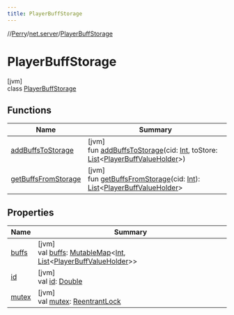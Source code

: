 ```yaml
---
title: PlayerBuffStorage
---
```

//[Perry](../../../index.html)/[net.server](../index.html)/[PlayerBuffStorage](index.html)



# PlayerBuffStorage



[jvm]\
class [PlayerBuffStorage](index.html)



## Functions


| Name | Summary |
|---|---|
| [addBuffsToStorage](add-buffs-to-storage.html) | [jvm]<br>fun [addBuffsToStorage](add-buffs-to-storage.html)(cid: [Int](https://kotlinlang.org/api/latest/jvm/stdlib/kotlin/-int/index.html), toStore: [List](https://kotlinlang.org/api/latest/jvm/stdlib/kotlin.collections/-list/index.html)<[PlayerBuffValueHolder](../-player-buff-value-holder/index.html)>) |
| [getBuffsFromStorage](get-buffs-from-storage.html) | [jvm]<br>fun [getBuffsFromStorage](get-buffs-from-storage.html)(cid: [Int](https://kotlinlang.org/api/latest/jvm/stdlib/kotlin/-int/index.html)): [List](https://kotlinlang.org/api/latest/jvm/stdlib/kotlin.collections/-list/index.html)<[PlayerBuffValueHolder](../-player-buff-value-holder/index.html)> |


## Properties


| Name | Summary |
|---|---|
| [buffs](buffs.html) | [jvm]<br>val [buffs](buffs.html): [MutableMap](https://kotlinlang.org/api/latest/jvm/stdlib/kotlin.collections/-mutable-map/index.html)<[Int](https://kotlinlang.org/api/latest/jvm/stdlib/kotlin/-int/index.html), [List](https://kotlinlang.org/api/latest/jvm/stdlib/kotlin.collections/-list/index.html)<[PlayerBuffValueHolder](../-player-buff-value-holder/index.html)>> |
| [id](id.html) | [jvm]<br>val [id](id.html): [Double](https://kotlinlang.org/api/latest/jvm/stdlib/kotlin/-double/index.html) |
| [mutex](mutex.html) | [jvm]<br>val [mutex](mutex.html): [ReentrantLock](https://docs.oracle.com/javase/8/docs/api/java/util/concurrent/locks/ReentrantLock.html) |

